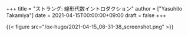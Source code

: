 +++
title = "ストラング: 線形代数イントロダクション"
author = ["Yasuhito Takamiya"]
date = 2021-04-15T00:00:00+09:00
draft = false
+++

{{< figure src="/ox-hugo/2021-04-15_08-31-38_screenshot.png" >}}
